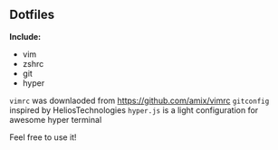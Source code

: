 ## Dotfiles

__Include:__

* vim
* zshrc
* git
* hyper

`vimrc` was downlaoded from https://github.com/amix/vimrc
`gitconfig` inspired by HeliosTechnologies
`hyper.js` is a light configuration for awesome hyper terminal

Feel free to use it!
